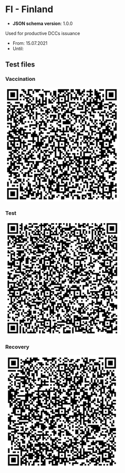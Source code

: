 # FI - Finland

* **JSON schema version**: 1.0.0

Used for productive DCCs issuance
* From: 15.07.2021
* Until:

## Test files

### Vaccination

![VAC](VAC.png)


### Test

![TEST](TEST.png)


### Recovery

![REC](REC.png)